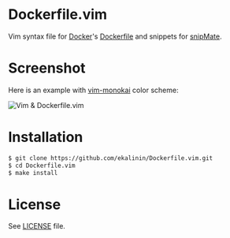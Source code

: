 Dockerfile.vim
==============

Vim syntax file for [Docker](http://docker.io/)'s [Dockerfile](http://docs.docker.io/en/latest/use/builder/)
and snippets for [snipMate](http://www.vim.org/scripts/script.php?script_id=2540).

Screenshot
==========

Here is an example with [vim-monokai](https://github.com/sickill/vim-monokai) color scheme:


![Vim & Dockerfile.vim ](https://raw.github.com/ekalinin/Dockerfile.vim/master/vim-dockerfile-example.png)



Installation
============

````bash
$ git clone https://github.com/ekalinin/Dockerfile.vim.git
$ cd Dockerfile.vim
$ make install
````

License
=======

See [LICENSE](https://github.com/ekalinin/Dockerfile.vim/blob/master/LICENSE) file.

